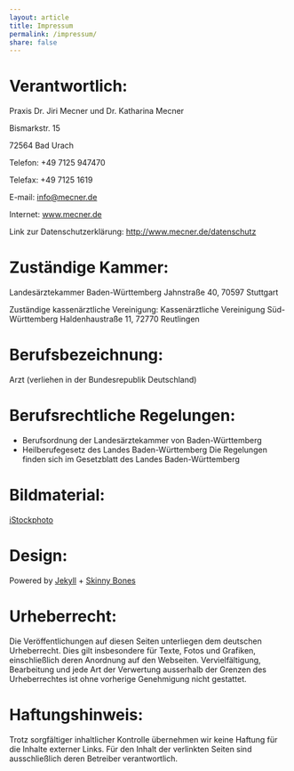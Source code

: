 ```yaml
---
layout: article
title: Impressum
permalink: /impressum/
share: false
---
```

# Verantwortlich:
Praxis Dr. Jiri Mecner und Dr. Katharina Mecner

Bismarkstr. 15

72564 Bad Urach

Telefon: +49 7125 947470

Telefax: +49 7125 1619

E-mail: info@mecner.de

Internet: www.mecner.de

Link zur Datenschutzerklärung: <a href="/datenschutz">http://www.mecner.de/datenschutz</a>


# Zuständige Kammer:

Landesärztekammer Baden-Württemberg
Jahnstraße 40, 70597 Stuttgart
 
Zuständige kassenärztliche Vereinigung:
Kassenärztliche Vereinigung Süd-Württemberg
Haldenhaustraße 11, 72770 Reutlingen

# Berufsbezeichnung:
Arzt (verliehen in der Bundesrepublik Deutschland)

# Berufsrechtliche Regelungen:
- Berufsordnung der Landesärztekammer von Baden-Württemberg
- Heilberufegesetz des Landes Baden-Württemberg
Die Regelungen finden sich im Gesetzblatt des Landes Baden-Württemberg

# Bildmaterial:

[iStockphoto](http://www.istockphoto.com)

# Design:
Powered by <a href="http://jekyllrb.com" rel="nofollow">Jekyll</a> + <a href="http://mmistakes.github.io/skinny-bones-jekyll/" rel="nofollow">Skinny Bones</a>

# Urheberrecht:

Die Veröffentlichungen auf diesen Seiten unterliegen dem deutschen Urheberrecht. Dies gilt insbesondere für Texte, Fotos und Grafiken, einschließlich deren Anordnung auf den Webseiten. Vervielfältigung, Bearbeitung und jede Art der Verwertung ausserhalb der Grenzen des Urheberrechtes ist ohne vorherige Genehmigung nicht gestattet. 

# Haftungshinweis:
Trotz sorgfältiger inhaltlicher Kontrolle übernehmen wir keine Haftung für die Inhalte externer Links.
Für den Inhalt der verlinkten Seiten sind ausschließlich deren Betreiber verantwortlich.